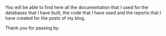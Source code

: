 You will be able to find here all the documentation that I used for the databases that I have built, the code that I have used and the reports that I have created for the posts of my blog. 

Thank you for passing by. 

